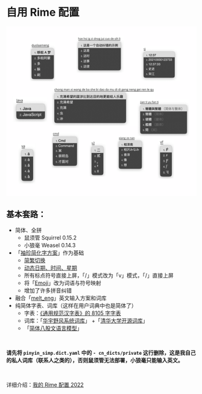 # 自用 Rime 配置

![demo](./demo.jpg)



## 基本套路：

-   简体、全拼
    - 鼠须管 Squirrel 0.15.2 
    - 小狼毫 Weasel 0.14.3
-   「[袖珍简化字方案](https://github.com/rime/rime-pinyin-simp)」作为基础
    - [简繁切换](https://github.com/rime/home/issues/388#issuecomment-504572224)
    - [动态日期、时间、星期](https://github.com/KyleBing/rime-wubi86-jidian)
    - 所有标点符号直接上屏，「/」模式改为「v」模式，「/」直接上屏
    - 将「[Emoji](https://github.com/rime/rime-emoji)」改为词语与符号映射
    - 增加了许多拼音纠错
-   融合「[melt_eng](https://github.com/tumuyan/rime-melt)」英文输入方案和词库
-   纯简体字表、词库（这样在用户词典中也是简体了）
    - 字表：[《通用规范汉字表》的 8105 字字表](https://github.com/iDvel/The-Table-of-General-Standard-Chinese-Characters)
    - 词库：「[华宇野风系统词库](http://bbs.pinyin.thunisoft.com/forum.php?mod=viewthread&tid=30049)」 +「[清华大学开源词库](https://github.com/thunlp/THUOCL)」
    - 「[简体八股文语言模型](https://github.com/lotem/rime-octagram-data/tree/hans)」

<br>

**请先将 `pinyin_simp.dict.yaml` 中的  `- cn_dicts/private` 这行删除，这是我自己的私人词库（联系人之类的），否则鼠须管无法部署，小狼毫只能输入英文。**

<br>

详细介绍：[我的 Rime 配置 2022](https://dvel.me/posts/my-rime-setting-2022/)
